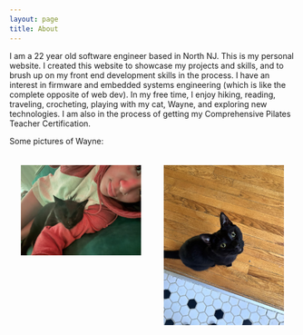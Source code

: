 ```yaml
---
layout: page
title: About
---
```


I am a 22 year old software engineer based in North NJ. This is my personal website. I created this website to showcase my projects and skills, and to brush up on my front end development skills in the process. I have an interest in firmware and embedded systems engineering (which is like the complete opposite of web dev). In my free time, I enjoy hiking, reading, traveling, crocheting, playing with my cat, Wayne, and exploring new technologies. I am also in the process of getting my Comprehensive Pilates Teacher Certification.

Some pictures of Wayne: <br>
<!-- ![Wayne 1](assets/img1cat.jpg "Optional Title")
![Wayne 2](assets/img2cat.jpg "Optional Title") -->
<div class = "cat-pics">
    <div class = "right">
        <img src="assets/img1cat.jpg" alt="him napping on the couch" width="500"/>
    </div>
    <div class="left">
        <img src="assets/img2cat.jpg" alt="a picture of Wayne" width="400"/>
    </div>
</div>

<style> .cat-pics { display: flex; } .left { flex: 1; padding: 20px; } .right { flex: 1; padding: 20px; float: right} </style> 

<!-- Here are some pictures of my hiking trips: -->
<!-- include hiking trip stuff -->
   




  <!-- include pictures of cat, hiking/travel pics, etc -->
